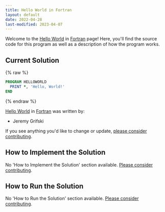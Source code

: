 ```yaml
---
title: Hello World in Fortran
layout: default
date: 2022-04-28
last-modified: 2023-04-07
---
```


Welcome to the [Hello World](https://sampleprograms.io/projects/hello-world) in [Fortran](https://sampleprograms.io/languages/fortran) page! Here, you'll find the source code for this program as well as a description of how the program works.

## Current Solution

{% raw %}

```fortran
PROGRAM HELLOWORLD
  PRINT *, 'Hello, World!'
END
```

{% endraw %}

[Hello World](https://sampleprograms.io/projects/hello-world) in [Fortran](https://sampleprograms.io/languages/fortran) was written by:

- Jeremy Grifski

If you see anything you'd like to change or update, [please consider contributing](https://github.com/TheRenegadeCoder/sample-programs).

## How to Implement the Solution

No 'How to Implement the Solution' section available. [Please consider contributing](https://github.com/TheRenegadeCoder/sample-programs-website).

## How to Run the Solution

No 'How to Run the Solution' section available. [Please consider contributing](https://github.com/TheRenegadeCoder/sample-programs-website).